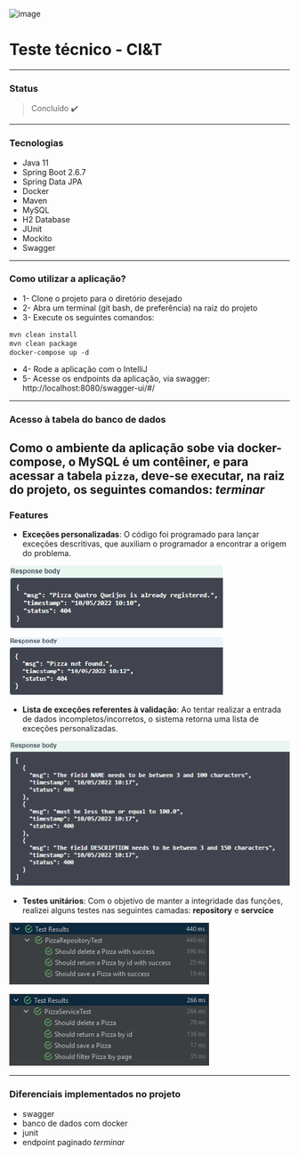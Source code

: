 ![image](https://user-images.githubusercontent.com/61791877/167641351-a92111d3-00ed-41bf-a461-ba49b4015a25.png)



# Teste técnico - CI&T

---

### Status
>Concluído ✔️

---

### Tecnologias

* Java 11
* Spring Boot 2.6.7
* Spring Data JPA
* Docker
* Maven
* MySQL
* H2 Database
* JUnit
* Mockito
* Swagger

---

### Como utilizar a aplicação?

* 1- Clone o projeto para o diretório desejado
* 2- Abra um terminal (git bash, de preferência) na raiz do projeto
* 3- Execute os seguintes comandos:
```
mvn clean install
mvn clean package
docker-compose up -d
```

* 4- Rode a aplicação com o IntelliJ
* 5- Acesse os endpoints da aplicação, via swagger: http://localhost:8080/swagger-ui/#/

---

### Acesso à tabela do banco de dados

Como o ambiente da aplicação sobe via docker-compose, o MySQL é um contêiner, e para acessar a tabela `pizza`, deve-se executar, na raiz do projeto, os seguintes comandos:
_terminar_
---

### Features

* **Exceções personalizadas**: O código foi programado para lançar exceções descritivas, que auxiliam o programador a encontrar a origem do problema.

![img.png](img.png)

![img_2.png](img_2.png)

* **Lista de exceções referentes à validação**: Ao tentar realizar a entrada de dados incompletos/incorretos, o sistema retorna uma lista de exceções personalizadas.

![img_5.png](img_5.png)

* **Testes unitários**: Com o objetivo de manter a integridade das funções, realizei alguns testes nas seguintes camadas: **repository** e **servcice**

![img_6.png](img_6.png)

![img_3.png](img_3.png)

--- 

### Diferenciais implementados no projeto

* swagger
* banco de dados com docker
* junit
* endpoint paginado
_terminar_